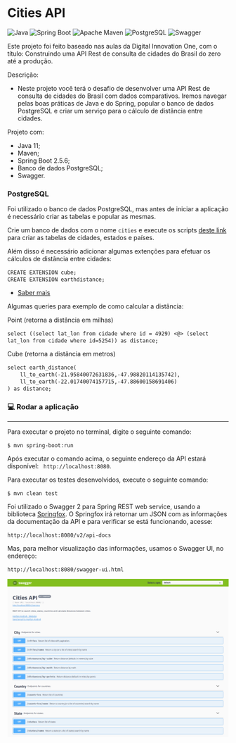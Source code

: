 # Cities API

![Java](https://img.shields.io/badge/-Java-333333?style=flat&logo=java)
![Spring Boot](https://img.shields.io/badge/-Spring_Boot-333333?style=flat&logo=spring)
![Apache Maven](https://img.shields.io/badge/-Apache_Maven-333333?style=flat&logo=apache-maven&logoColor=C71A36)
![PostgreSQL](https://img.shields.io/badge/-PostgreSQL-333333?style=flat&logo=postgresql&logoColor=336791)
![Swagger](https://img.shields.io/badge/-Swagger-333333?style=flat&logo=swagger)

Este projeto foi feito baseado nas aulas da Digital Innovation One, com o título: Construindo uma API Rest de consulta de cidades do Brasil do zero até a produção.

Descrição:
- Neste projeto você terá o desafio de desenvolver uma API Rest de consulta de cidades do Brasil com dados comparativos. Iremos navegar pelas boas práticas de Java e do Spring, popular o banco de dados PostgreSQL e criar um serviço para o cálculo de distância entre cidades.


Projeto com:
- Java 11;
- Maven;
- Spring Boot 2.5.6;
- Banco de dados PostgreSQL;
- Swagger.


### PostgreSQL

Foi utilizado o banco de dados PostgreSQL, mas antes de iniciar a aplicação é necessário criar as tabelas e popular as mesmas.

Crie um banco de dados com o nome `cities` e execute os scripts [deste link](https://github.com/chinnonsantos/sql-paises-estados-cidades/tree/master/PostgreSQL) para criar as tabelas de cidades, estados e países.

Além disso é necessário adicionar algumas extenções para efetuar os cálculos de distância entre cidades:

```
CREATE EXTENSION cube; 
CREATE EXTENSION earthdistance;
```
- [Saber mais](https://www.postgresql.org/docs/current/earthdistance.html)

Algumas queries para exemplo de como calcular a distância:

Point (retorna a distância em milhas)
```roomsql
select ((select lat_lon from cidade where id = 4929) <@> (select lat_lon from cidade where id=5254)) as distance;
```

Cube (retorna a distância em metros)
```roomsql
select earth_distance(
    ll_to_earth(-21.95840072631836,-47.98820114135742), 
    ll_to_earth(-22.01740074157715,-47.88600158691406)
) as distance;
```

### :computer: Rodar a aplicação
---

Para executar o projeto no terminal, digite o seguinte comando:

```shell script
$ mvn spring-boot:run
```

Após executar o comando acima, o seguinte endereço da API estará disponível: `
http://localhost:8080`.

Para executar os testes desenvolvidos, execute o seguinte comando:

```shell script
$ mvn clean test
```

Foi utilizado o Swagger 2 para Spring REST web service, usando a biblioteca [Springfox](https://github.com/springfox/springfox).
O Springfox irá retornar um JSON com as informações da documentação da API e para verificar se está funcionando, acesse: 

```
http://localhost:8080/v2/api-docs
```

Mas, para melhor visualização das informações, usamos o Swagger UI, no endereço:

```
http://localhost:8080/swagger-ui.html
```

<kbd>
  <img src="images/swagger-ui-endpoints.png"/>
</kbd>

<br>
<br>
